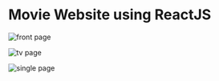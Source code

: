 # Movie Website using ReactJS


![front page](https://user-images.githubusercontent.com/95397948/201269407-539d79e7-7022-4bc2-86aa-44e90040367b.png)


![tv page](https://user-images.githubusercontent.com/95397948/201269416-fee2184b-b522-4199-b80e-ae1117c350bc.png)


![single page](https://user-images.githubusercontent.com/95397948/201269420-911af5f7-2a8f-41cc-b0c7-e3acf3d7b44e.png)
